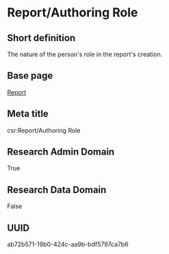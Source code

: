 # Report/Authoring Role
## Short definition
The nature of the person's role in the report's creation.
## Base page
[Report](https://github.com/EuroCRIS/CASRAI-Dictionairies/blob/main/Objects/Report.md)
## Meta title
csr:Report/Authoring Role
## Research Admin Domain
True
## Research Data Domain
False
## UUID
ab72b571-19b0-424c-aa9b-bdf5797ca7b6
